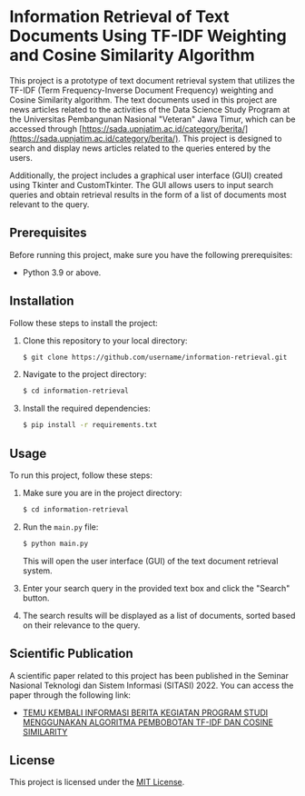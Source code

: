 # Information Retrieval of Text Documents Using TF-IDF Weighting and Cosine Similarity Algorithm

This project is a prototype of text document retrieval system that utilizes the TF-IDF (Term Frequency-Inverse Document Frequency) weighting and Cosine Similarity algorithm. The text documents used in this project are news articles related to the activities of the Data Science Study Program at the Universitas Pembangunan Nasional "Veteran" Jawa Timur, which can be accessed through [https://sada.upnjatim.ac.id/category/berita/](https://sada.upnjatim.ac.id/category/berita/). This project is designed to search and display news articles related to the queries entered by the users.

Additionally, the project includes a graphical user interface (GUI) created using Tkinter and CustomTkinter. The GUI allows users to input search queries and obtain retrieval results in the form of a list of documents most relevant to the query.

## Prerequisites

Before running this project, make sure you have the following prerequisites:

- Python 3.9 or above.

## Installation

Follow these steps to install the project:

1. Clone this repository to your local directory:

   ```bash
   $ git clone https://github.com/username/information-retrieval.git
   ```

2. Navigate to the project directory:

   ```bash
   $ cd information-retrieval
   ```

3. Install the required dependencies:

   ```bash
   $ pip install -r requirements.txt
   ```

## Usage

To run this project, follow these steps:

1. Make sure you are in the project directory:

   ```bash
   $ cd information-retrieval
   ```

2. Run the `main.py` file:

   ```bash
   $ python main.py
   ```

   This will open the user interface (GUI) of the text document retrieval system.

3. Enter your search query in the provided text box and click the "Search" button.

4. The search results will be displayed as a list of documents, sorted based on their relevance to the query.

## Scientific Publication

A scientific paper related to this project has been published in the Seminar Nasional Teknologi dan Sistem Informasi (SITASI) 2022. You can access the paper through the following link:

- [TEMU KEMBALI INFORMASI BERITA KEGIATAN PROGRAM STUDI MENGGUNAKAN ALGORITMA PEMBOBOTAN TF-IDF DAN COSINE SIMILARITY](https://sitasi.upnjatim.ac.id/index.php/sitasi/article/view/309)

## License

This project is licensed under the [MIT License](https://opensource.org/licenses/MIT).
